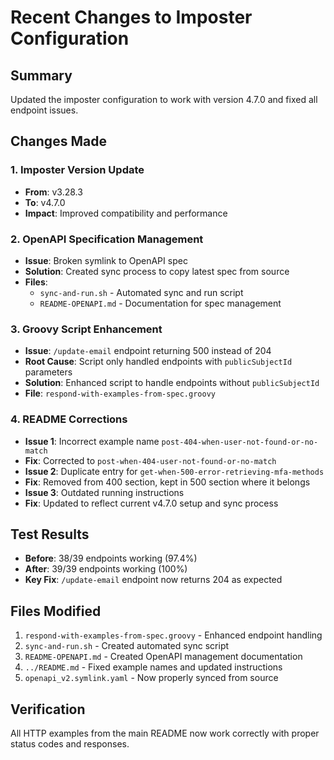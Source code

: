 # Recent Changes to Imposter Configuration

## Summary
Updated the imposter configuration to work with version 4.7.0 and fixed all endpoint issues.

## Changes Made

### 1. Imposter Version Update
- **From**: v3.28.3
- **To**: v4.7.0
- **Impact**: Improved compatibility and performance

### 2. OpenAPI Specification Management
- **Issue**: Broken symlink to OpenAPI spec
- **Solution**: Created sync process to copy latest spec from source
- **Files**: 
  - `sync-and-run.sh` - Automated sync and run script
  - `README-OPENAPI.md` - Documentation for spec management

### 3. Groovy Script Enhancement
- **Issue**: `/update-email` endpoint returning 500 instead of 204
- **Root Cause**: Script only handled endpoints with `publicSubjectId` parameters
- **Solution**: Enhanced script to handle endpoints without `publicSubjectId`
- **File**: `respond-with-examples-from-spec.groovy`

### 4. README Corrections
- **Issue 1**: Incorrect example name `post-404-when-user-not-found-or-no-match`
- **Fix**: Corrected to `post-when-404-user-not-found-or-no-match`
- **Issue 2**: Duplicate entry for `get-when-500-error-retrieving-mfa-methods`
- **Fix**: Removed from 400 section, kept in 500 section where it belongs
- **Issue 3**: Outdated running instructions
- **Fix**: Updated to reflect current v4.7.0 setup and sync process

## Test Results
- **Before**: 38/39 endpoints working (97.4%)
- **After**: 39/39 endpoints working (100%)
- **Key Fix**: `/update-email` endpoint now returns 204 as expected

## Files Modified
1. `respond-with-examples-from-spec.groovy` - Enhanced endpoint handling
2. `sync-and-run.sh` - Created automated sync script
3. `README-OPENAPI.md` - Created OpenAPI management documentation
4. `../README.md` - Fixed example names and updated instructions
5. `openapi_v2.symlink.yaml` - Now properly synced from source

## Verification
All HTTP examples from the main README now work correctly with proper status codes and responses.
